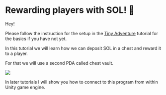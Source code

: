# Rewarding players with SOL! 📝

Hey!

Please follow the instruction for the setup in the [Tiny Adventure](/tutorials/tiny-adventure) tutorial for the basics if you have not yet.

In this tutorial we will learn how we can deposit SOL in a chest and reward it to a player.

For that we will use a second PDA called chest vault.

![](/tutorials/tiny-adventure-two/tinyAdventureTwo.jpg)

In later tutorials I will show you how to connect to this program from within Unity game engine.
